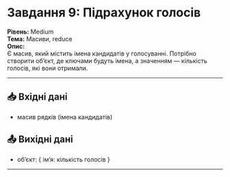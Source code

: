 # Завдання 9: Підрахунок голосів  

**Рівень:** Medium  
**Тема:** Масиви, reduce  
**Опис:**  
Є масив, який містить імена кандидатів у голосуванні. Потрібно створити об’єкт, де ключами будуть імена, а значенням — кількість голосів, які вони отримали.  

---  

## 📥 Вхідні дані
- масив рядків (імена кандидатів)  

## 📤 Вихідні дані
- об’єкт: { ім’я: кількість голосів }  

---